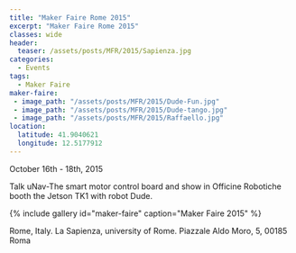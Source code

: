 ```yaml
---
title: "Maker Faire Rome 2015"
excerpt: "Maker Faire Rome 2015"
classes: wide
header:
  teaser: /assets/posts/MFR/2015/Sapienza.jpg
categories:
  - Events
tags:
  - Maker Faire
maker-faire:
 - image_path: "/assets/posts/MFR/2015/Dude-Fun.jpg"
 - image_path: "/assets/posts/MFR/2015/Dude-tango.jpg"
 - image_path: "/assets/posts/MFR/2015/Raffaello.jpg"
location:
  latitude: 41.9040621
  longitude: 12.5177912
---
```


October 16th - 18th, 2015

Talk uNav-The smart motor control board and show in Officine Robotiche booth the Jetson TK1 with robot Dude.

{% include gallery id="maker-faire" caption="Maker Faire 2015" %}

Rome, Italy. La Sapienza, university of Rome. Piazzale Aldo Moro, 5, 00185 Roma

<!--
{% google_map width="100%" zoom="10" %}
-->